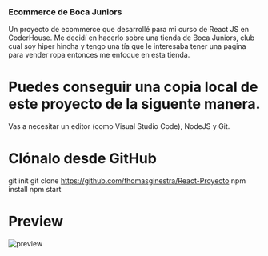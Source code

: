 ### Ecommerce de Boca Juniors
Un proyecto de ecommerce que desarrollé para mi curso de React JS en CoderHouse. Me decidí en hacerlo sobre una tienda de Boca Juniors, club cual soy hiper hincha y tengo una tía que le interesaba tener una pagina para vender ropa entonces me enfoque en esta tienda.

# Puedes conseguir una copia local de este proyecto de la siguente manera.
Vas a necesitar un editor (como Visual Studio Code), NodeJS y Git.

# Clónalo desde GitHub

git init
git clone https://github.com/thomasginestra/React-Proyecto
npm install
npm start

# Preview
![preview](https://user-images.githubusercontent.com/81388662/145645575-76443903-e6b4-4ab4-81fa-c5e8737ae2fa.gif)
